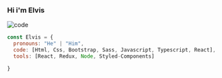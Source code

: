 ### Hi i'm Elvis

![code](https://user-images.githubusercontent.com/71021156/152096141-b1700bbb-be3c-4126-bd9c-4466d57fd755.jpg)

```javascript
const Elvis = {
  pronouns: "He" | "Him",
  code: [Html, Css, Bootstrap, Sass, Javascript, Typescript, React],
  tools: [React, Redux, Node, Styled-Components]

}
```
